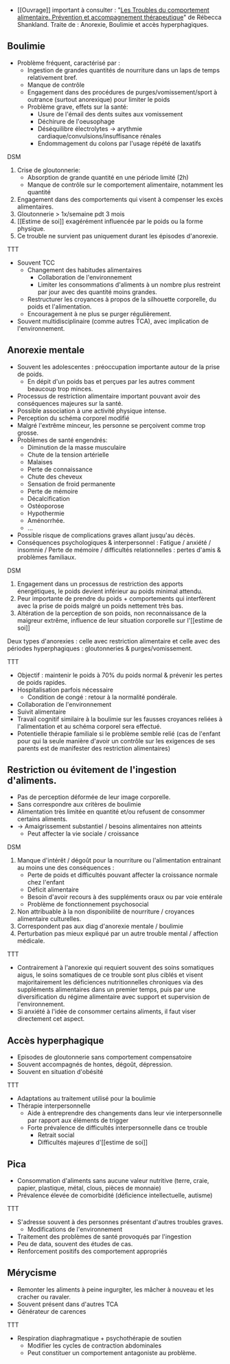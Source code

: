 
- [[Ouvrage]] important à consulter : "<u>Les Troubles du comportement alimentaire. Prévention et accompagnement thérapeutique</u>" de Rébecca Shankland. Traite de : Anorexie, Boulimie et accès hyperphagiques. 

## Boulimie 

- Problème fréquent, caractérisé par : 
	- Ingestion de grandes quantités de nourriture dans un laps de temps relativement bref.  
	- Manque de contrôle 
	- Engagement dans des procédures de purges/vomissement/sport à outrance (surtout anorexique) pour limiter le poids 
	- Problème grave, effets sur la santé:
		- Usure de l'émail des dents suites aux vomissement 
		- Déchirure de l'oeusophage 
		- Déséquilibre électrolytes -> arythmie cardiaque/convulsions/insuffisance rénales 
		- Endommagement du colons par l'usage répété de laxatifs 

DSM 
1. Crise de gloutonnerie:
	- Absorption de grande quantité en une période limité (2h)
	- Manque de contrôle sur le comportement alimentaire, notamment les quantité 
2. Engagement dans des comportements qui visent à compenser les excès alimentaires. 
3. Gloutonnerie > 1x/semaine pdt 3 mois 
4. [[Estime de soi]] exagérément influencée par le poids ou la forme physique.
5. Ce trouble ne survient pas uniquement durant les épisodes d'anorexie.

TTT
- Souvent TCC
	- Changement des habitudes alimentaires 
		- Collaboration de l'environnement 
		- Limiter les consommations d'aliments à un nombre plus restreint par jour avec des quantité moins grandes. 
	- Restructurer les croyances à propos de la silhouette corporelle, du poids et l'alimentation.
	- Encouragement à ne plus se purger régulièrement.
- Souvent multidisciplinaire (comme autres TCA), avec implication de l'environnement. 

## Anorexie mentale

- Souvent les adolescentes :  préoccupation importante autour de la prise de poids. 
	- En dépit d'un poids bas et perçues par les autres comment beaucoup trop minces. 
- Processus de restriction alimentaire important pouvant avoir des conséquences majeures sur la santé. 
- Possible association à une activité physique intense. 
- Perception du schéma corporel modifié
- Malgré l'extrême minceur, les personne se perçoivent comme trop grosse. 
- Problèmes de santé engendrés:
	- Diminution de la masse musculaire 
	- Chute de la tension artérielle 
	- Malaises
	- Perte de connaissance
	- Chute des cheveux 
	- Sensation de froid permanente 
	- Perte de mémoire 
	- Décalcification
	- Ostéoporose
	- Hypothermie 
	- Aménorrhée.
	- ...
- Possible risque de complications graves allant jusqu'au décès.
- Conséquences psychologiques & interpersonnel : Fatigue / anxiété / insomnie / Perte de mémoire / difficultés relationnelles : pertes d'amis & problèmes familiaux. 

DSM
1. Engagement dans un processus de restriction des apports énergétiques, le poids devient inférieur au poids minimal attendu.
2. Peur importante de prendre du poids + comportements qui interfèrent avec la prise de poids malgré un poids nettement très bas. 
3. Altération de la perception de son poids, non reconnaissance de la maigreur extrême, influence de leur situation corporelle sur l'[[estime de soi]]

Deux types d'anorexies : celle avec restriction alimentaire et celle avec des périodes hyperphagiques : gloutonneries & purges/vomissement. 

TTT

- Objectif : maintenir le poids à 70% du poids normal & prévenir les pertes de poids rapides. 
- Hospitalisation parfois nécessaire 
	- Condition de congé : retour à la normalité pondérale. 
- Collaboration de l'environnement 
- Suivit alimentaire 
- Travail cognitif similaire à la boulimie sur les fausses croyances reliées à l'alimentation et au schéma corporel sera effectué. 
- Potentielle thérapie familiale si le problème semble relié (cas de l'enfant pour qui la seule manière d'avoir un contrôle sur les exigences de ses parents est de manifester des restriction alimentaires)
## Restriction ou évitement de l'ingestion d'aliments. 

- Pas de perception déformée de leur image corporelle. 
- Sans correspondre aux critères de boulimie 
- Alimentation très limitée en quantité et/ou refusent de consommer certains aliments.
- -> Amaigrissement substantiel / besoins alimentaires non atteints 
	- Peut affecter la vie sociale / croissance 

DSM
1. Manque d'intérêt / dégoût pour la nourriture ou l'alimentation entrainant au moins une des conséquences :
	- Perte de poids et difficultés pouvant affecter la croissance normale chez l'enfant 
	- Déficit alimentaire 
	- Besoin d'avoir recours à des suppléments oraux ou par voie entérale 
	- Problème de fonctionnement psychosocial 
2. Non attribuable à la non disponibilité de nourriture / croyances alimentaire culturelles. 
3. Correspondent pas aux diag d'anorexie mentale / boulimie 
4. Perturbation pas mieux expliqué par un autre trouble mental / affection médicale. 

TTT

- Contrairement à l'anorexie qui requiert souvent des soins somatiques aigus, le soins somatiques de ce trouble sont plus ciblés et visent majoritairement les déficiences nutritionnelles chroniques via des suppléments alimentaires dans un premier temps, puis par une diversification du régime alimentaire avec support et supervision de l'environnement. 
- Si anxiété à l'idée de consommer certains aliments, il faut viser directement cet aspect.

## Accès hyperphagique

- Episodes de gloutonnerie sans comportement compensatoire
- Souvent accompagnés de hontes, dégoût, dépression.
- Souvent en situation d'obésité 

TTT

- Adaptations au traitement utilisé pour la boulimie 
- Thérapie interpersonnelle 
	- Aide à entreprendre des changements dans leur vie interpersonnelle par rapport aux éléments de trigger 
	- Forte prévalence de difficultés interpersonnelle dans ce trouble 
		- Retrait social
		- Difficultés majeures d'[[estime de soi]]

## Pica 

- Consommation d'aliments sans aucune valeur nutritive (terre, craie, papier, plastique, métal, clous, pièces de monnaie)
- Prévalence élevée de comorbidité (déficience intellectuelle, autisme)

TTT 
- S'adresse souvent à des personnes présentant d'autres troubles graves.
	- Modifications de l'environnement 
- Traitement des problèmes de santé provoqués par l'ingestion
- Peu de data, souvent des études de cas.
- Renforcement positifs des comportement appropriés 

## Mérycisme 

- Remonter les aliments à peine ingurgiter, les mâcher à nouveau et les cracher ou ravaler.
- Souvent présent dans d'autres TCA
- Générateur de carences 

TTT 
- Respiration diaphragmatique + psychothérapie de soutien
	- Modifier les cycles de contraction abdominales 
	- Peut constituer un comportement antagoniste au problème. 


